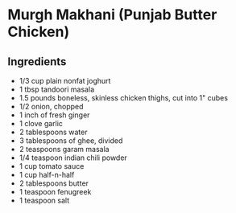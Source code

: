 # Murgh Makhani (Punjab Butter Chicken)

## Ingredients

- 1/3 cup plain nonfat joghurt
- 1 tbsp tandoori masala
- 1.5 pounds boneless, skinless chicken thighs, cut into 1" cubes
- 1/2 onion, chopped
- 1 inch of fresh ginger
- 1 clove garlic
- 2 tablespoons water
- 3 tablespoons of ghee, divided
- 2 teaspoons garam masala
- 1/4 teaspoon indian chili powder
- 1 cup tomato sauce
- 1 cup half-n-half
- 2 tablespoons butter
- 1 teaspoon fenugreek
- 1 teaspoon salt
